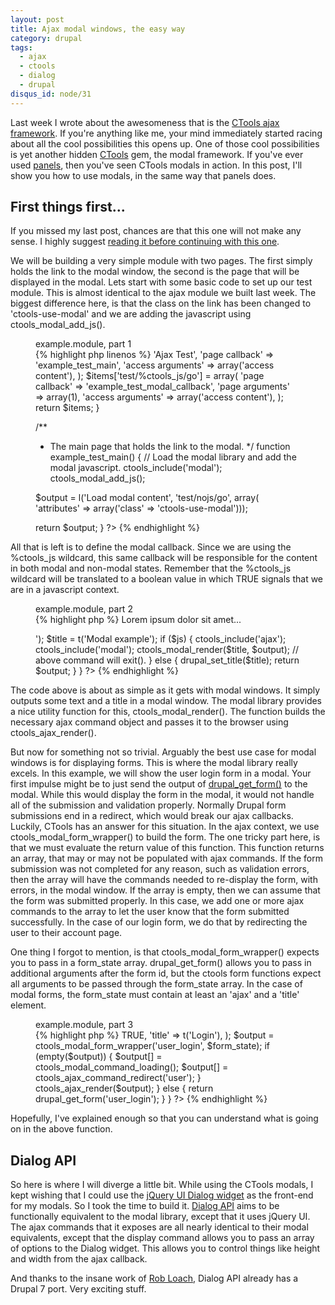 ```yaml
---
layout: post
title: Ajax modal windows, the easy way
category: drupal
tags:
  - ajax
  - ctools
  - dialog
  - drupal
disqus_id: node/31
---
```


Last week I wrote about the awesomeness that is the <a href="/2009/12/ajax-without-javascript">CTools ajax framework</a>.  If you're anything like me, your mind immediately started racing about all the cool possibilities this opens up.  One of those cool possibilities is yet another hidden <a href="http://drupal.org/project/ctools" title="Chaos Tools project page on Drupal.org">CTools</a> gem, the modal framework.  If you've ever used <a href="http://drupal.org/project/panels" title="Panels project page on Drupal.org">panels</a>, then you've seen CTools modals in action.  In this post, I'll show you how to use modals, in the same way that panels does.

<!-- break -->

## First things first...

If you missed my last post, chances are that this one will not make any sense.  I highly suggest <a href="/node/30">reading it before continuing with this one</a>.

We will be building a very simple module with two pages.  The first simply holds the link to the modal window, the second is the page that will be displayed in the modal.  Lets start with some basic code to set up our test module.  This is almost identical to the ajax module we built last week.  The biggest difference here, is that the class on the link has been changed to 'ctools-use-modal' and we are adding the javascript using ctools_modal_add_js().

<figure>
  <figcaption>example.module, part 1</figcaption>
{% highlight php linenos %}
<?php
/**
 * Implementation of hook_menu().
 */
function example_menu() {  
  $items = array();
  $items['test'] = array(
    'title' => 'Ajax Test',
    'page callback' => 'example_test_main',
    'access arguments' => array('access content'),
  );
  $items['test/%ctools_js/go'] = array(
    'page callback' => 'example_test_modal_callback',
    'page arguments' => array(1),
    'access arguments' => array('access content'),
  );
  return $items;
}

/**
 * The main page that holds the link to the modal.
 */
function example_test_main() {
  // Load the modal library and add the modal javascript.
  ctools_include('modal');
  ctools_modal_add_js();

  $output = l('Load modal content', 'test/nojs/go', array(
    'attributes' => array('class' => 'ctools-use-modal')));

  return $output;
}
?>
{% endhighlight %}
</figure>

All that is left is to define the modal callback.  Since we are using the %ctools_js wildcard, this same callback will be responsible for the content in both modal and non-modal states.  Remember that the %ctools_js wildcard will be translated to a boolean value in which TRUE signals that we are in a javascript context.

<figure>
  <figcaption>example.module, part 2</figcaption>
{% highlight php %}
<?php
function example_test_modal_callback($js = FALSE) {
  $output = t('<p>Lorem ipsum dolor sit amet...</p>');
  $title = t('Modal example');
  if ($js) {
    ctools_include('ajax');
    ctools_include('modal');
    ctools_modal_render($title, $output);
    // above command will exit().
  }
  else {
    drupal_set_title($title);
    return $output;
  }
}
?>
{% endhighlight %}
</figure>

The code above is about as simple as it gets with modal windows.  It simply outputs some text and a title in a modal window.  The modal library provides a nice utility function for this, ctools_modal_render().  The function builds the necessary ajax command object and passes it to the browser using ctools_ajax_render().

But now for something not so trivial.  Arguably the best use case for modal windows is for displaying forms.  This is where the modal library really excels.  In this example, we will show the user login form in a modal.  Your first impulse might be to just send the output of <a href="http://api.drupal.org/api/function/drupal_get_form/6" title="drupal_get_form() on api.drupal.org">drupal_get_form()</a> to the modal.  While this would display the form in the modal, it would not handle all of the submission and validation properly.  Normally Drupal form submissions end in a redirect, which would break our ajax callbacks.  Luckily, CTools has an answer for this situation.  In the ajax context, we use ctools_modal_form_wrapper() to build the form.  The one tricky part here, is that we must evaluate the return value of this function.  This function returns an array, that may or may not be populated with ajax commands.  If the form submission was not completed for any reason, such as validation errors, then the array will have the commands needed to re-display the form, with errors, in the modal window.  If the array is empty, then we can assume that the form was submitted properly.  In this case, we add one or more ajax commands to the array to let the user know that the form submitted successfully.  In the case of our login form, we do that by redirecting the user to their account page.

One thing I forgot to mention, is that ctools_modal_form_wrapper() expects you to pass in a form_state array.  drupal_get_form() allows you to pass in additional arguments after the form id, but the ctools form functions expect all arguments to be passed through the form_state array.  In the case of modal forms, the form_state must contain at least an 'ajax' and a 'title' element.

<figure>
  <figcaption>example.module, part 3</figcaption>
{% highlight php %}
<?php
function example_test_modal_callback($js = FALSE) {
  if ($js) {
    ctools_include('ajax');
    ctools_include('modal');
    $form_state = array(
      'ajax' => TRUE,
      'title' => t('Login'),
    );
    $output = ctools_modal_form_wrapper('user_login', $form_state);
    if (empty($output)) {
      $output[] = ctools_modal_command_loading();
      $output[] = ctools_ajax_command_redirect('user');
    }
    ctools_ajax_render($output);
  }
  else {
    return drupal_get_form('user_login');
  }
}
?>
{% endhighlight %}
</figure>

Hopefully, I've explained enough so that you can understand what is going on in the above function.

## Dialog API

So here is where I will diverge a little bit.  While using the CTools modals, I kept wishing that I could use the <a href="http://jqueryui.com/demos/dialog/">jQuery UI Dialog widget</a> as the front-end for my modals.  So I took the time to build it.  <a href="http://drupal.org/project/dialog" title="Dialog API project page on Drupal.org">Dialog API</a> aims to be functionally equivalent to the modal library, except that it uses jQuery UI.  The ajax commands that it exposes are all nearly identical to their modal equivalents, except that the display command allows you to pass an array of options to the Dialog widget.  This allows you to control things like height and width from the ajax callback.

And thanks to the insane work of <a href="http://robloach.net/" title="Does this guy ever sleep?">Rob Loach</a>, Dialog API already has a Drupal 7 port.  Very exciting stuff.
